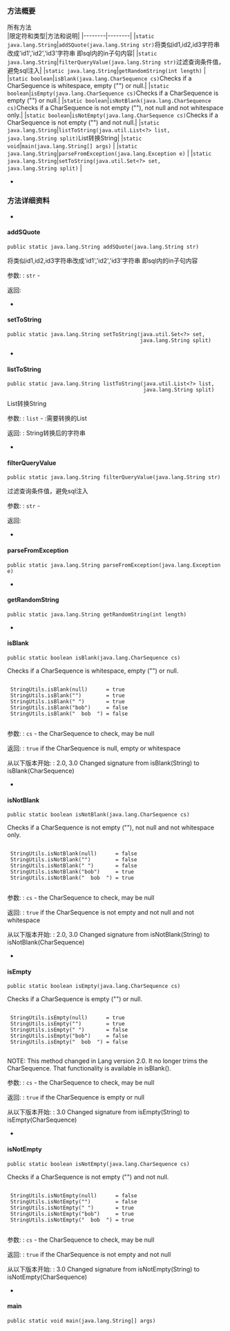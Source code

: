 ### 方法概要 ###

所有方法  
|限定符和类型|方法和说明|
|--------|--------|
|`static java.lang.String`|`addSQuote(java.lang.String str)`将类似id1,id2,id3字符串改成'id1','id2','id3'字符串 即sql内的in子句内容|
|`static java.lang.String`|`filterQueryValue(java.lang.String str)`过滤查询条件值，避免sql注入|
|`static java.lang.String`|`getRandomString(int length)` |
|`static boolean`|`isBlank(java.lang.CharSequence cs)`Checks if a CharSequence is whitespace, empty ("") or null.|
|`static boolean`|`isEmpty(java.lang.CharSequence cs)`Checks if a CharSequence is empty ("") or null.|
|`static boolean`|`isNotBlank(java.lang.CharSequence cs)`Checks if a CharSequence is not empty (""), not null and not whitespace only.|
|`static boolean`|`isNotEmpty(java.lang.CharSequence cs)`Checks if a CharSequence is not empty ("") and not null.|
|`static java.lang.String`|`listToString(java.util.List<?> list,            java.lang.String split)`List转换String|
|`static void`|`main(java.lang.String[] args)` |
|`static java.lang.String`|`parseFromException(java.lang.Exception e)` |
|`static java.lang.String`|`setToString(java.util.Set<?> set,           java.lang.String split)` |

- 
### 方法详细资料 ###

- 
#### addSQuote ####

```
public static java.lang.String addSQuote(java.lang.String str)
```

将类似id1,id2,id3字符串改成'id1','id2','id3'字符串 即sql内的in子句内容

参数:
:   `str` - 

返回:


- 
#### setToString ####

```
public static java.lang.String setToString(java.util.Set<?> set,
                                           java.lang.String split)
```


- 
#### listToString ####

```
public static java.lang.String listToString(java.util.List<?> list,
                                            java.lang.String split)
```

List转换String

参数:
:   `list` - :需要转换的List

返回:
:   String转换后的字符串


- 
#### filterQueryValue ####

```
public static java.lang.String filterQueryValue(java.lang.String str)
```

过滤查询条件值，避免sql注入

参数:
:   `str` - 

返回:


- 
#### parseFromException ####

```
public static java.lang.String parseFromException(java.lang.Exception e)
```


- 
#### getRandomString ####

```
public static java.lang.String getRandomString(int length)
```


- 
#### isBlank ####

```
public static boolean isBlank(java.lang.CharSequence cs)
```

Checks if a CharSequence is whitespace, empty ("") or null.

```

 StringUtils.isBlank(null)      = true
 StringUtils.isBlank("")        = true
 StringUtils.isBlank(" ")       = true
 StringUtils.isBlank("bob")     = false
 StringUtils.isBlank("  bob  ") = false
 
```

参数:
:   `cs` - the CharSequence to check, may be null

返回:
:   `true` if the CharSequence is null, empty or whitespace

从以下版本开始:
:   2.0, 3.0 Changed signature from isBlank(String) to isBlank(CharSequence)


- 
#### isNotBlank ####

```
public static boolean isNotBlank(java.lang.CharSequence cs)
```

Checks if a CharSequence is not empty (""), not null and not whitespace only.

```

 StringUtils.isNotBlank(null)      = false
 StringUtils.isNotBlank("")        = false
 StringUtils.isNotBlank(" ")       = false
 StringUtils.isNotBlank("bob")     = true
 StringUtils.isNotBlank("  bob  ") = true
 
```

参数:
:   `cs` - the CharSequence to check, may be null

返回:
:   `true` if the CharSequence is
  not empty and not null and not whitespace

从以下版本开始:
:   2.0, 3.0 Changed signature from isNotBlank(String) to isNotBlank(CharSequence)


- 
#### isEmpty ####

```
public static boolean isEmpty(java.lang.CharSequence cs)
```

Checks if a CharSequence is empty ("") or null.

```

 StringUtils.isEmpty(null)      = true
 StringUtils.isEmpty("")        = true
 StringUtils.isEmpty(" ")       = false
 StringUtils.isEmpty("bob")     = false
 StringUtils.isEmpty("  bob  ") = false
 
```

NOTE: This method changed in Lang version 2.0.
 It no longer trims the CharSequence.
 That functionality is available in isBlank().

参数:
:   `cs` - the CharSequence to check, may be null

返回:
:   `true` if the CharSequence is empty or null

从以下版本开始:
:   3.0 Changed signature from isEmpty(String) to isEmpty(CharSequence)


- 
#### isNotEmpty ####

```
public static boolean isNotEmpty(java.lang.CharSequence cs)
```

Checks if a CharSequence is not empty ("") and not null.

```

 StringUtils.isNotEmpty(null)      = false
 StringUtils.isNotEmpty("")        = false
 StringUtils.isNotEmpty(" ")       = true
 StringUtils.isNotEmpty("bob")     = true
 StringUtils.isNotEmpty("  bob  ") = true
 
```

参数:
:   `cs` - the CharSequence to check, may be null

返回:
:   `true` if the CharSequence is not empty and not null

从以下版本开始:
:   3.0 Changed signature from isNotEmpty(String) to isNotEmpty(CharSequence)


- 
#### main ####

```
public static void main(java.lang.String[] args)
```